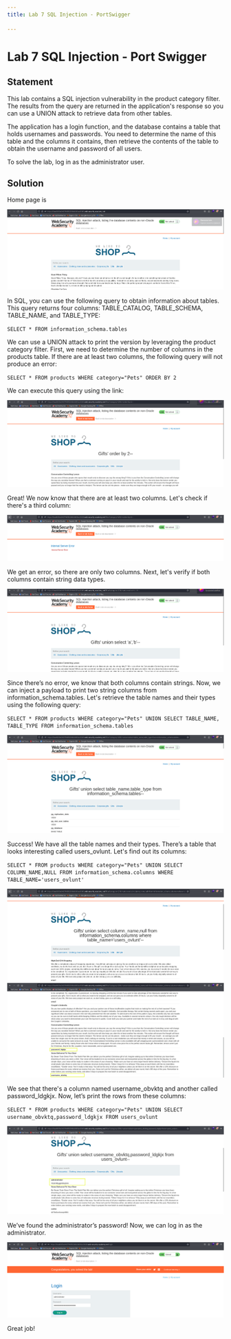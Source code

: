 ```yaml
---
title: Lab 7 SQL Injection - PortSwigger

---
```


# Lab 7 SQL Injection - Port Swigger

## Statement
 This lab contains a SQL injection vulnerability in the product category filter. The results from the query are returned in the application's response so you can use a UNION attack to retrieve data from other tables.

The application has a login function, and the database contains a table that holds usernames and passwords. You need to determine the name of this table and the columns it contains, then retrieve the contents of the table to obtain the username and password of all users.

To solve the lab, log in as the administrator user. 
## Solution

Home page is 

<img src="./image1.png" alt="image" />

In SQL, you can use the following query to obtain information about tables. This query returns four columns: TABLE_CATALOG, TABLE_SCHEMA, TABLE_NAME, and TABLE_TYPE:

`SELECT * FROM information_schema.tables`

We can use a UNION attack to print the version by leveraging the product category filter. First, we need to determine the number of columns in the products table. If there are at least two columns, the following query will not produce an error:

`SELECT * FROM products WHERE category="Pets" ORDER BY 2`

We can execute this query using the link:

<img src="./image2.png" alt="image" />

Great! We now know that there are at least two columns. Let's check if there's a third column:

<img src="./image3.png" alt="image" />

We get an error, so there are only two columns. Next, let's verify if both columns contain string data types.

<img src="./image4.png" alt="image" />

Since there’s no error, we know that both columns contain strings. Now, we can inject a payload to print two string columns from information_schema.tables. Let's retrieve the table names and their types using the following query:

`SELECT * FROM products WHERE category="Pets" UNION SELECT TABLE_NAME, TABLE_TYPE FROM information_schema.tables`

<img src="./image5.png" alt="image" />

Success! We have all the table names and their types. There’s a table that looks interesting called users_ovlunt. Let's find out its columns:

`SELECT * FROM products WHERE category="Pets" UNION SELECT COLUMN_NAME,NULL FROM information_schema.columns WHERE TABLE_NAME='users_ovlunt'`


<img src="./image6.png" alt="image" />

<img src="./image7.png" alt="image" />

We see that there's a column named username_obvktq and another called password_ldgkjx. Now, let’s print the rows from these columns:

`SELECT * FROM products WHERE category="Pets" UNION SELECT username_obvktq,password_ldgkjx FROM users_ovlunt`

<img src="./image8.png" alt="image" />

We’ve found the administrator’s password! Now, we can log in as the administrator.

<img src="./image9.png" alt="image" />

Great job!